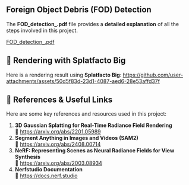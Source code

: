
##  Foreign Object Debris (FOD) Detection

The **FOD_detection_.pdf** file provides a **detailed explanation** of all the steps involved in this project.

[FOD_detection_.pdf](https://github.com/user-attachments/files/19060479/FOD_detection_.pdf)

## 🎥 Rendering with Splatfacto Big

Here is a rendering result using **Splatfacto Big**:
https://github.com/user-attachments/assets/50d5f83d-23d1-4087-aed6-28e53affd37f


## 🔗 References & Useful Links

Here are some key references and resources used in this project:

1. **3D Gaussian Splatting for Real-Time Radiance Field Rendering**  
   📄 https://arxiv.org/abs/2201.05989
2. **Segment Anything in Images and Videos (SAM2)**  
   📄 https://arxiv.org/abs/2408.00714
3. **NeRF: Representing Scenes as Neural Radiance Fields for View Synthesis**  
   📄 https://arxiv.org/abs/2003.08934
4. **Nerfstudio Documentation**  
   📖 https://docs.nerf.studio




